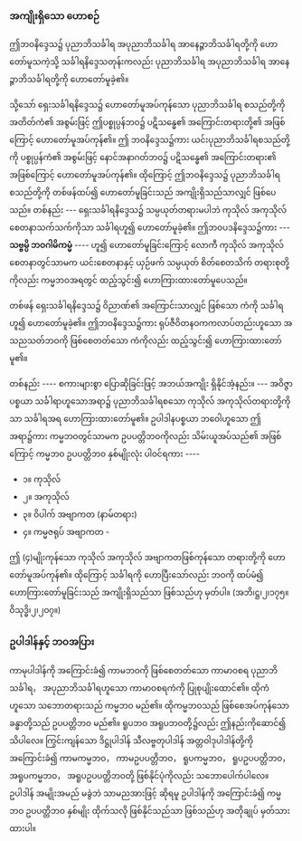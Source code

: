 ### အကျိုးရှိသော ဟောစဉ်

ဤဘဝနိဒ္ဒေသ၌ ပုညာဘိသင်္ခါရ အပုညာဘိသင်္ခါရ အာနေဉ္ဇာဘိသင်္ခါရတို့ကို ဟောတော်မူသကဲ့သို့ သင်္ခါရနိဒ္ဒေသတုန်းကလည်း ပုညာဘိသင်္ခါရ အပုညာဘိသင်္ခါရ အာနေဉ္ဇာဘိသင်္ခါရတို့ကို ဟောတော်မူခဲ့၏။

သို့သော် ရှေးသင်္ခါရနိဒ္ဒေသ၌ ဟောတော်မူအပ်ကုန်သော ပုညာဘိသင်္ခါရ စသည်တို့ကို အတိတ်ကံ၏ အစွမ်းဖြင့် ဤပစ္စုပ္ပန်ဘဝ၌ ပဋိသန္ဓေ၏ အကြောင်းတရားတို့၏ အဖြစ်ကြောင့် ဟောတော်မူအပ်ကုန်၏။ 
ဤ ဘဝနိဒ္ဒေသ၌ကား ယင်းပုညာဘိသင်္ခါရစသည်တို့ကို ပစ္စုပ္ပန်ကံ၏ အစွမ်းဖြင့် နောင်အနာဂတ်ဘဝ၌ ပဋိသန္ဓေ၏ အကြောင်းတရား၏ အဖြစ်ကြောင့် ဟောတော်မူအပ်ကုန်၏။ 
ထိုကြောင့် ဤဘဝနိဒ္ဒေသ၌ ပုညာဘိသင်္ခါရ စသည်တို့ကို တစ်ဖန်ထပ်၍ ဟောတော်မူခြင်းသည် အကျိုးရှိသည်သာလျှင် ဖြစ်ပေသည်။ 
တစ်နည်း --- ရှေးသင်္ခါရနိဒ္ဒေသ၌ သမ္ပယုတ်တရားမပါဘဲ ကုသိုလ် အကုသိုလ် စေတနာသက်သက်ကိုသာ သင်္ခါရဟူ၍ ဟောတော်မူခဲ့၏။ 
ဤဘဝပဒနိဒ္ဒေသ၌ကား --- **သဗ္ဗမ္ပိ ဘဝဂါမိကမ္မံ** ---- ဟူ၍ ဟောတော်မူခြင်းကြောင့် လောကီ ကုသိုလ် အကုသိုလ် စေတနာတွင်သာမက ယင်းစေတနာနှင့် ယှဉ်ဖက် သမ္ပယုတ် စိတ်စေတသိက် တရားစုတို့ကိုလည်း ကမ္မဘဝအရတွင် ထည့်သွင်း၍ ဟောကြားထားတော်မူပေသည်။

တစ်ဖန် ရှေးသင်္ခါရနိဒ္ဒေသ၌ ဝိညာဏ်၏ အကြောင်းသာလျှင် ဖြစ်သော ကံကို သင်္ခါရဟူ၍ ဟောတော်မူခဲ့၏။ 
ဤဘဝနိဒ္ဒေသ၌ကား ရုပ်ဇီဝိတနဝကကလာပ်တည်းဟူသော အသညသတ်ဘဝကို ဖြစ်စေတတ်သော ကံကိုလည်း ထည့်သွင်း၍ ဟောကြားထားတော်မူ၏။

တစ်နည်း ---- စကားများစွာ ပြောဆိုခြင်းဖြင့် အဘယ်အကျိုး ရှိနိုင်အံ့နည်း။ --- 
အဝိဇ္ဇာပစ္စယာ သင်္ခါရာဟူသောအရာ၌ ပုညာဘိသင်္ခါရစသော ကုသိုလ် အကုသိုလ်တရားတို့ကိုသာ သင်္ခါရအရ ဟောကြားထားတော်မူ၏။ 
ဥပါဒါနပစ္စယာ ဘဝေါဟူသော ဤအရာ၌ကား ကမ္မဘဝတွင်သာမက ဥပပတ္တိဘဝကိုလည်း သိမ်းယူအပ်သည်၏ အဖြစ်ကြောင့် ကမ္မဘဝ ဥပပတ္တိဘဝ နှစ်မျိုးလုံး ပါဝင်ရကား ----

- ၁။ ကုသိုလ်
- ၂။ အကုသိုလ်
- ၃။ ဝိပါက် အဗျာကတ (နာမ်တရား)
- ၄။ ကမ္မဇရုပ် အဗျာကတ -

ဤ (၄)မျိုးကုန်သော ကုသိုလ် အကုသိုလ် အဗျာကတဖြစ်ကုန်သော တရားတို့ကို ဟောတော်မူအပ်ကုန်၏။ 
ထိုကြောင့် သင်္ခါရကို ဟောပြီးသော်လည်း ဘဝကို ထပ်မံ၍ ဟောကြားတော်မူခြင်းသည် အကျိုးရှိသည်သာ ဖြစ်သည်ဟု မှတ်ပါ။ (အဘိ၊ဋ္ဌ၊၂၊၁၇၅။ ဝိသုဒ္ဓိ၊၂၊၂ဝ၇။)

### ဥပါဒါန်နှင့် ဘဝအပြား

ကာမုပါဒါန်ကို အကြောင်းခံ၍ ကာမဘဝကို ဖြစ်စေတတ်သော ကာမာဝစရ ပုညာဘိသင်္ခါရ， အပုညာဘိသင်္ခါရဟူသော ကာမာဝစရကံကို ပြုစုပျိုးထောင်၏။ 
ထိုကံဟူသော သဘောတရားသည် ကမ္မဘဝ မည်၏။ 
ထိုကမ္မဘဝသည် ဖြစ်စေအပ်ကုန်သော ခန္ဓာတို့သည် ဥပပတ္တိဘဝ မည်၏။ 
ရူပဘဝ အရူပဘဝတို့၌လည်း ဤနည်းကိုဆောင်၍ သိပါလေ။ 
ကြွင်းကျန်သော ဒိဋ္ဌုပါဒါန် သီလဗ္ဗတုပါဒါန် အတ္တဝါဒုပါဒါန်တို့ကို အကြောင်းခံ၍ ကာမကမ္မဘဝ， ကာမဥပပတ္တိဘဝ， ရူပကမ္မဘဝ， ရူပဥပပတ္တိဘဝ， အရူပကမ္မဘဝ， အရူပဥပပတ္တိဘဝတို့ ဖြစ်နိုင်ပုံကိုလည်း သဘောပေါက်ပါလေ။ 
ဥပါဒါန် အမျိုးအမည် မခွဲဘဲ သာမညအားဖြင့် ဆိုရမူ ဥပါဒါန်ကို အကြောင်းခံ၍ ကမ္မဘဝ ဥပပတ္တိဘဝ နှစ်မျိုး ထိုက်သလို ဖြစ်နိုင်သည်သာ ဖြစ်သည်ဟု အတိုချုပ် မှတ်သားထားပါ။